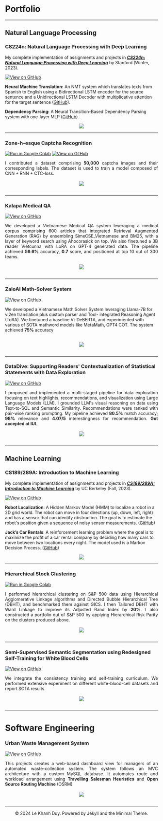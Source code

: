 # Portfolio
---
## Natural Language Processing

### CS224n: Natural Language Processing with Deep Learning

My complete implementation of assignments and projects in [***CS224n: Natural Language Processing with Deep Learning***](http://web.stanford.edu/class/cs224n/) by Stanford (Winter, 2023).

[![View on GitHub](https://img.shields.io/badge/GitHub-View_on_GitHub-blue?logo=GitHub)](https://github.com/duyvt6663/CS224n_2023)

**Neural Machine Translation:** An NMT system which translates texts from Spanish to English using a Bidirectional LSTM encoder for the source sentence and a Unidirectional LSTM Decoder with multiplicative attention for the target sentence ([GitHub](https://github.com/duyvt6663/CS224n_2023/tree/main/assignment4)).

**Dependency Parsing:** A Neural Transition-Based Dependency Parsing system with one-layer MLP ([GitHub](https://github.com/duyvt6663/CS224n_2023/tree/main/assignment3)).

<center><img src="images/nlp.png"/></center>

---
### Zone-h-esque Captcha Recognition

[![Run in Google Colab](https://img.shields.io/badge/Colab-Run_in_Google_Colab-blue?logo=Google&logoColor=FDBA18)](https://colab.research.google.com/drive/1kl4rV6dx3U9sPjBLbAOduOS3a4hL-Sx5?usp=sharing)
[![View on GitHub](https://img.shields.io/badge/GitHub-View_on_GitHub-blue?logo=GitHub)](https://github.com/duyvt6663/Captcha-recognition-Zone-h)

<div style="text-align: justify">I contributed a dataset comprising <b>50,000</b> captcha images and their corresponding labels. The dataset is used to train a model composed of CNN + RNN + CTC-loss.</div>

<br>
<center><img src="images/ctc-loss.png"/></center>
<br>

---
### Kalapa Medical QA 

[![View on GitHub](https://img.shields.io/badge/GitHub-View_on_GitHub-blue?logo=GitHub)](https://github.com/duyvt6663/Kalapa)

<div style="text-align: justify">We developed a Vietnamese Medical QA system leveraging a medical corpus comprising 600 articles that integrated Retrieval Augmented Generation (RAG) by ensembling SimeCSE_Vietnamese and BM25, with a layer of keyword search using Ahocorasick on top. We also finetuned a 3B reader Vietcunna with LoRA on GPT-4 generated data. The pipeline achieved <b>59.6%</b> accuracy, <b>0.7</b> score, and positioned at top 10 out of 300 teams.</div>

<br>
<center><img src="images/RAG.png"/></center>
<br>

---
### ZaloAI Math-Solver System

[![View on GitHub](https://img.shields.io/badge/GitHub-View_on_GitHub-blue?logo=GitHub)](https://github.com/duyvt6663/LLM-Math-Solver)

We developed a Vietnamese Math Solver System leveraging Llama-7B for vi2en translation plus custom parser and Tool-
integrated Reasoning Agent (ToRA). We finetuned a baseline Vi-DeBERTA, and experimented with various of SOTA mathword models like MetaMath, GPT4 COT. The system achieved <b>75%</b> accuracy

<br>
<center><img src="images/TORA.png"/></center>
<br>

---
### DataDive:  Supporting Readers' Contextualization of Statistical Statements with Data Exploration

[![View on GitHub](https://img.shields.io/badge/GitHub-View_on_GitHub-blue?logo=GitHub)](https://github.com/kixlab/ClaimVis)

<div style="text-align: justify">I proposed and implemented a multi-staged pipeline for data exploration focusing on text highlights, recommendations, and visualization using Large Language Models (LLM). I grounded LLM's visual reasoning on data using Text-to-SQL and Semantic Similarity. Recommendations were ranked with pair-wise ranking prompting. My pipeline achieved <b>80.5%</b> match accuracy; <b>98%</b> relevance and <b>4.07/5</b> interestingness for recommendation. <b>Got accepted at IUI</b>.</div>


<br>
<center><img src="images/datadive.png"/></center>
<br>

---
## Machine Learning

### CS189/289A: Introduction to Machine Learning

My complete implementation of assignments and projects in [***CS189/289A: Introduction to Machine Learning***](https://www.eecs189.org/) by UC Berkeley (Fall, 2023).

[![View on GitHub](https://img.shields.io/badge/GitHub-View_on_GitHub-blue?logo=GitHub)](https://github.com/duyvt6663/CS189_FALL_2023)

**Robot Localization**: A Hidden Markov Model (HMM) to localize a robot in a 2D grid world. The robot can move in four directions (up, down, left, right) and has a sensor that can identify obstruction. The goal is to estimate the robot's position given a sequence of noisy sensor measurements. ([GitHub](https://github.com/duyvt6663/CS189_FALL_2023/tree/main/HW6))

**Jack’s Car Rentals**: A reinforcement learning problem where the goal is to maximize the profit of a car rental company by deciding how many cars to move between two locations every night. The model used is a Markov Decision Process. ([GitHub](https://github.com/duyvt6663/CS189_FALL_2023/tree/main/HW6))

<center><img src="images/jack-rental-ml.png"/></center>

---
### Hierarchical Stock Clustering

[![Run in Google Colab](https://img.shields.io/badge/Colab-Run_in_Google_Colab-blue?logo=Google&logoColor=FDBA18)](https://colab.research.google.com/drive/1llncY4oMKa-lumaUdYId7WhXwRZHoXef?usp=sharing)

<div style="text-align: justify">I performed hierarchical clustering on S&P 500 data using Hierarchical Agglomerative Linkage algorithms and Directed Bubble Hierarchical Tree (DBHT), and benchmarked them against GICS. I then Tailored DBHT with Ward Linkage to improve its Adjusted Rand Index by <b>20%</b>. I also constructed a portfolio out of S&P 500 by applying Hierarchical Risk Parity on the clusters produced above.</div>

<br>
<center><img src="images/stock-clustering.png"/></center>
<br>

---
### Semi-Supervised Semantic Segmentation using Redesigned Self-Training for White Blood Cells

[![View on GitHub](https://img.shields.io/badge/GitHub-View_on_GitHub-blue?logo=GitHub)](https://github.com/Vinh2608/ST-PlusPlus)

<div style="text-align: justify">We integrate the consistency training and self-training curriculum. We performed extensive experiment on different white-blood-cell datasets and report SOTA results.</div>

<br>
<center><img src="images/self-training.png"/></center>
<br>

---
# Software Engineering

### Urban Waste Management System

[![View on GitHub](https://img.shields.io/badge/GitHub-View_on_GitHub-blue?logo=GitHub)](https://github.com/duyvt6663/Urban-Waste-Management-System/tree/main)

<div style="text-align: justify">This projects creates a web-based dashboard view for managers of an automated waste-collection system. The system follows an MVC architecture with a custom MySQL database. It automates route and workload arrangement using <b>Travelling Salesman Heuristics</b> and <b>Open Source Routing Machine</b> (OSRM)</div>

<br>
<center><img src="images/UWC.png"/></center>
<br>

<!-- --- -->
<!-- ### Detect Non-negative Airline Tweets: BERT for Sentiment Analysis

[![Run in Google Colab](https://img.shields.io/badge/Colab-Run_in_Google_Colab-blue?logo=Google&logoColor=FDBA18)](https://colab.research.google.com/drive/1f32gj5IYIyFipoINiC8P3DvKat-WWLUK)

<div style="text-align: justify">The release of Google's BERT is described as the beginning of a new era in NLP. In this notebook I'll use the HuggingFace's transformers library to fine-tune pretrained BERT model for a classification task. Then I will compare BERT's performance with a baseline model, in which I use a TF-IDF vectorizer and a Naive Bayes classifier. The transformers library helps us quickly and efficiently fine-tune the state-of-the-art BERT model and yield an accuracy rate 10% higher than the baseline model.</div>

<center><img src="images/BERT-classification.png"/></center>

---
### Detect Food Trends from Facebook Posts: Co-occurence Matrix, Lift and PPMI

[![Open Notebook](https://img.shields.io/badge/Jupyter-Open_Notebook-blue?logo=Jupyter)](projects/detect-food-trends-facebook.html)
[![View on GitHub](https://img.shields.io/badge/GitHub-View_on_GitHub-blue?logo=GitHub)](https://github.com/chriskhanhtran/facebook-detect-food-trends)

<div style="text-align: justify">First I build co-occurence matrices of ingredients from Facebook posts from 2011 to 2015. Then, to identify interesting and rare ingredient combinations that occur more than by chance, I calculate Lift and PPMI metrics. Lastly, I plot time-series data of identified trends to validate my findings. Interesting food trends have emerged from this analysis.</div>
<br>
<center><img src="images/fb-food-trends.png"></center>
<br>

---
### Detect Spam Messages: TF-IDF and Naive Bayes Classifier

[![Open Notebook](https://img.shields.io/badge/Jupyter-Open_Notebook-blue?logo=Jupyter)](projects/detect-spam-nlp.html)
[![View on GitHub](https://img.shields.io/badge/GitHub-View_on_GitHub-blue?logo=GitHub)](https://github.com/chriskhanhtran/detect-spam-messages-nlp/blob/master/detect-spam-nlp.ipynb)

<div style="text-align: justify">In order to predict whether a message is spam, first I vectorized text messages into a format that machine learning algorithms can understand using Bag-of-Word and TF-IDF. Then I trained a machine learning model to learn to discriminate between normal and spam messages. Finally, with the trained model, I classified unlabel messages into normal or spam.</div>
<br>
<center><img src="images/detect-spam-nlp.png"/></center>
<br>

---
## Data Science

### Credit Risk Prediction Web App

[![Open Web App](https://img.shields.io/badge/Heroku-Open_Web_App-blue?logo=Heroku)](http://credit-risk.herokuapp.com/)
[![Open Notebook](https://img.shields.io/badge/Jupyter-Open_Notebook-blue?logo=Jupyter)](https://github.com/chriskhanhtran/credit-risk-prediction/blob/master/documents/Notebook.ipynb)
[![View on GitHub](https://img.shields.io/badge/GitHub-View_on_GitHub-blue?logo=GitHub)](https://github.com/chriskhanhtran/credit-risk-prediction)

<div style="text-align: justify">After my team preprocessed a dataset of 10K credit applications and built machine learning models to predict credit default risk, I built an interactive user interface with Streamlit and hosted the web app on Heroku server.</div>
<br>
<center><img src="images/credit-risk-webapp.png"/></center>
<br>

---
### Kaggle Competition: Predict Ames House Price using Lasso, Ridge, XGBoost and LightGBM

[![Open Notebook](https://img.shields.io/badge/Jupyter-Open_Notebook-blue?logo=Jupyter)](projects/ames-house-price.html)
[![View on GitHub](https://img.shields.io/badge/GitHub-View_on_GitHub-blue?logo=GitHub)](https://github.com/chriskhanhtran/kaggle-house-price/blob/master/ames-house-price.ipynb)

<div style="text-align: justify">I performed comprehensive EDA to understand important variables, handled missing values, outliers, performed feature engineering, and ensembled machine learning models to predict house prices. My best model had Mean Absolute Error (MAE) of 12293.919, ranking <b>95/15502</b>, approximately <b>top 0.6%</b> in the Kaggle leaderboard.</div>
<br>
<center><img src="images/ames-house-price.jpg"/></center>
<br>

---
### Predict Breast Cancer with RF, PCA and SVM using Python

[![Open Notebook](https://img.shields.io/badge/Jupyter-Open_Notebook-blue?logo=Jupyter)](projects/breast-cancer.html)
[![View on GitHub](https://img.shields.io/badge/GitHub-View_on_GitHub-blue?logo=GitHub)](https://github.com/chriskhanhtran/predict-breast-cancer-with-rf-pca-svm/blob/master/breast-cancer.ipynb)

<div style="text-align: justify">In this project I am going to perform comprehensive EDA on the breast cancer dataset, then transform the data using Principal Components Analysis (PCA) and use Support Vector Machine (SVM) model to predict whether a patient has breast cancer.</div>
<br>
<center><img src="images/breast-cancer.png"/></center>
<br>

---
### Business Analytics Conference 2018: How is NYC's Government Using Money?

[![Open Research Poster](https://img.shields.io/badge/PDF-Open_Research_Poster-blue?logo=adobe-acrobat-reader&logoColor=white)](pdf/bac2018.pdf)

<div style="text-align: justify">In three-month research and a two-day hackathon, I led a team of four students to discover insights from 6 million records of NYC and Boston government spending data sets and won runner-up prize for the best research poster out of 18 participating colleges.</div>
<br>
<center><img src="images/bac2018.JPG"/></center>
<br> -->

<!-- --- -->
<!-- ## Filmed by me

[![View My Films](https://img.shields.io/badge/YouTube-View_My_Films-grey?logo=youtube&labelColor=FF0000)](https://www.youtube.com/watch?v=vfZwdEWgUPE)

<div style="text-align: justify">Besides Data Science, I also have a great passion for photography and videography. Below is a list of films I documented to retain beautiful memories of places I traveled to and amazing people I met on the way.</div>
<br>

- [Ada Von Weiss - You Regret (Winter at Niagara)](https://www.youtube.com/watch?v=-5esqvmPnHI)
- [The Weight We Carry is Love - TORONTO](https://www.youtube.com/watch?v=vfZwdEWgUPE)
- [In America - Boston 2017](https://www.youtube.com/watch?v=YdXufiebgyc)
- [In America - We Call This Place Our Home (Massachusetts)](https://www.youtube.com/watch?v=jzfcM_iO0FU) -->

---
<center>© 2024 Le Khanh Duy. Powered by Jekyll and the Minimal Theme.</center>
